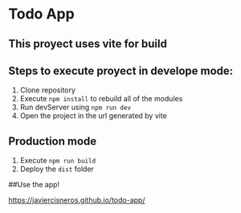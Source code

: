 # Todo App 
## This proyect uses vite for build

## Steps to execute proyect in develope mode: 

1. Clone repository
2. Execute ```npm install``` to rebuild all of the modules
3. Run devServer using ```npm run dev```
4. Open the project in the url generated by vite

## Production mode

1. Execute ```npm run build```
2. Deploy the ```dist``` folder

##Use the app!

https://javiercisneros.github.io/todo-app/
